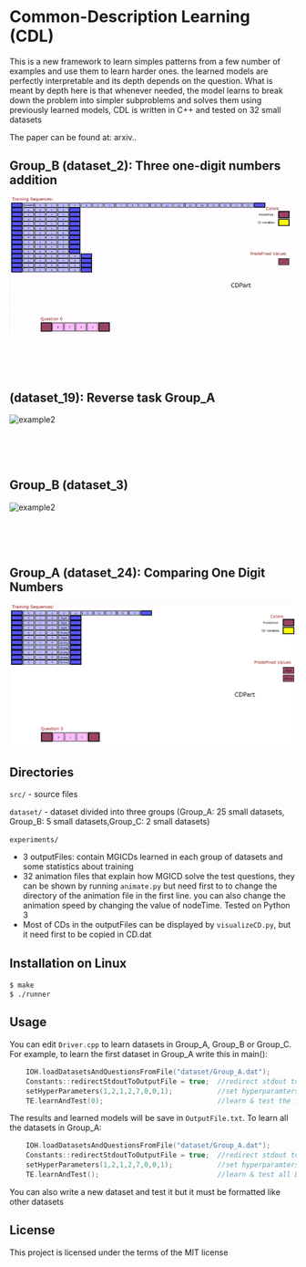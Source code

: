 # Common-Description Learning (CDL)
This is a new framework to learn simples patterns from a few number of examples and use them to learn harder ones. the learned models are perfectly interpretable and its depth depends on the question. What is meant by depth here is that
whenever needed, the model learns to break down the problem into simpler subproblems
and solves them using previously learned models, CDL is written in C++ and tested on 32 small datasets

The paper can be found at: arxiv..   


Group_B (dataset_2): Three one-digit numbers addition
---------------------
![example1](GifFiles/Group_B_dataset_2.gif)

<br><br><br>

(dataset_19): Reverse task Group_A
---------------------
![example2](GifFiles/Group_A_dataset_19.gif)

<br><br><br>

Group_B (dataset_3)
---------------------
![example2](GifFiles/Group_B_dataset_3.gif)

<br><br><br>

Group_A (dataset_24): Comparing One Digit Numbers
---------------------
![example2](GifFiles/Group_A_dataset_24.gif)

Directories
-----------------------------------
`src/`       - source files

`dataset/`   - dataset divided into three groups (Group_A: 25 small datasets, Group_B: 5 small datasets,Group_C: 2 small datasets)   

`experiments/`   
* 3 outputFiles: contain MGICDs learned in each group of datasets and some statistics about training
* 32 animation files that explain how MGICD solve the test questions, they can be shown by running `animate.py` but need first to to change the directory of the animation file in the first line. you can also change the animation speed by changing the value of nodeTime. Tested on Python 3
* Most of CDs in the outputFiles can be displayed by `visualizeCD.py`, but it need first to be copied in CD.dat


Installation on Linux
---------------------
```
$ make
$ ./runner
```
Usage
---------------------
You can edit `Driver.cpp` to learn datasets in Group_A, Group_B or Group_C. For example, to learn the first dataset in  Group_A write this in main():
```C++
    IOH.loadDatasetsAndQuestionsFromFile("dataset/Group_A.dat");
    Constants::redirectStdoutToOutputFile = true;  //redirect stdout to OutputFile.txt
    setHyperParameters(1,2,1,2,7,0,0,1);           //set hyperparamters for the 25 dataset in file Group_A.dat
    TE.learnAndTest(0);                            //learn & test the first Dataset in file Group_A.dat
```
The results and learned models will be save in `OutputFile.txt`.
To learn all the datasets in Group_A: 
```C++
    IOH.loadDatasetsAndQuestionsFromFile("dataset/Group_A.dat");
    Constants::redirectStdoutToOutputFile = true;  //redirect stdout to OutputFile.txt
    setHyperParameters(1,2,1,2,7,0,0,1);           //set hyperparamters for the 25 dataset in file Group_A.dat
    TE.learnAndTest();                             //learn & test all Datasets in file Group_A.dat
```
You can also write a new dataset and test it but it must be formatted like other datasets

License
---------------------
This project is licensed under the terms of the MIT license
